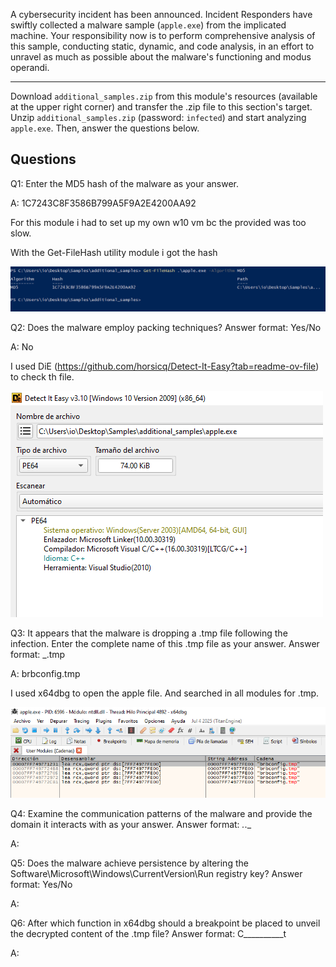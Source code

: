 
A cybersecurity incident has been announced. Incident Responders have swiftly collected a malware sample (`apple.exe`) from the implicated machine. Your responsibility now is to perform comprehensive analysis of this sample, conducting static, dynamic, and code analysis, in an effort to unravel as much as possible about the malware's functioning and modus operandi.

---

Download `additional_samples.zip` from this module's resources (available at the upper right corner) and transfer the .zip file to this section's target. Unzip `additional_samples.zip` (password: `infected`) and start analyzing `apple.exe`. Then, answer the questions below.


## Questions 

Q1: Enter the MD5 hash of the malware as your answer.

A: 1C7243C8F3586B799A5F9A2E4200AA92

For this module i had to set up my own w10 vm bc the provided was too slow.

With the Get-FileHash utility module i got the hash

![](../../Img/Pasted%20image%2020250712162123.png)

Q2: Does the malware employ packing techniques? Answer format: Yes/No

A: No

I used DiE (https://github.com/horsicq/Detect-It-Easy?tab=readme-ov-file) to check th file.

![](../../Img/Pasted%20image%2020250712163201.png)

Q3: It appears that the malware is dropping a .tmp file following the infection. Enter the complete name of this .tmp file as your answer. Answer format: _.tmp

A: brbconfig.tmp

I used x64dbg to open the apple file.
And searched in all modules for .tmp.

![](../../Img/Pasted%20image%2020250712163534.png)

Q4: Examine the communication patterns of the malware and provide the domain it interacts with as your answer. Answer format: _._._

A:

Q5: Does the malware achieve persistence by altering the Software\Microsoft\Windows\CurrentVersion\Run registry key? Answer format: Yes/No

A:

Q6: After which function in x64dbg should a breakpoint be placed to unveil the decrypted content of the .tmp file? Answer format: C__________t

A:
